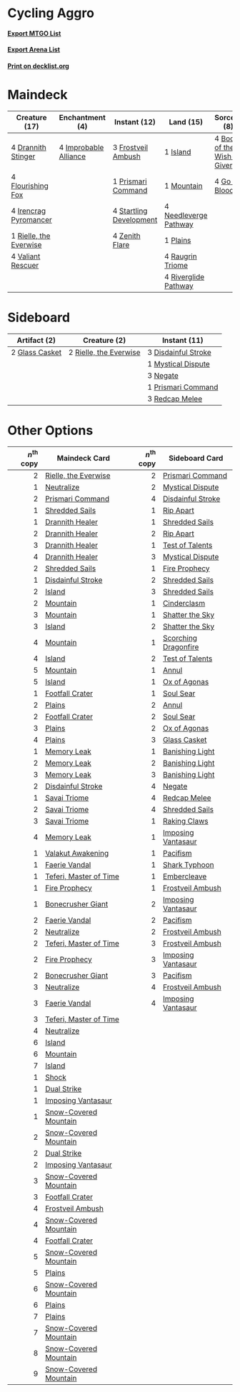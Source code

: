 # Cycling Aggro

#### [Export MTGO List](../collection/Cycling%20Aggro/Cycling%20Aggro.txt)
#### [Export Arena List](../collection/Cycling%20Aggro/Cycling%20Aggro_arena.txt)
#### [Print on decklist.org](http://decklist.org/?deckmain=4%09Boon%20of%20the%20Wish-Giver%0A4%09Drannith%20Stinger%0A4%09Flourishing%20Fox%0A3%09Frostveil%20Ambush%0A4%09Go%20for%20Blood%0A4%09Hengegate%20Pathway%0A4%09Improbable%20Alliance%0A4%09Irencrag%20Pyromancer%0A1%09Island%0A1%09Mountain%0A4%09Needleverge%20Pathway%0A1%09Plains%0A1%09Prismari%20Command%0A4%09Raugrin%20Triome%0A1%09Rielle,%20the%20Everwise%0A4%09Riverglide%20Pathway%0A4%09Startling%20Development%0A4%09Valiant%20Rescuer%0A4%09Zenith%20Flare&deckside=3%09Disdainful%20Stroke%0A2%09Glass%20Casket%0A1%09Mystical%20Dispute%0A3%09Negate%0A1%09Prismari%20Command%0A3%09Redcap%20Melee%0A2%09Rielle,%20the%20Everwise)
# Maindeck

|                                          Creature (17)                                          |                                        Enchantment (4)                                         |                                           Instant (12)                                           |                                           Land (15)                                            |                                            Sorcery (8)                                            |    Unknown (4)    |
|-------------------------------------------------------------------------------------------------|------------------------------------------------------------------------------------------------|--------------------------------------------------------------------------------------------------|------------------------------------------------------------------------------------------------|---------------------------------------------------------------------------------------------------|-------------------|
|4 [Drannith Stinger](http://gatherer.wizards.com/Pages/Card/Details.aspx?multiverseid=479633)    |4 [Improbable Alliance](http://gatherer.wizards.com/Pages/Card/Details.aspx?multiverseid=473155)|3 [Frostveil Ambush](http://gatherer.wizards.com/Pages/Card/Details.aspx?multiverseid=479572)     |1 [Island](http://gatherer.wizards.com/Pages/Card/Details.aspx?multiverseid=439857)             |4 [Boon of the Wish-Giver](http://gatherer.wizards.com/Pages/Card/Details.aspx?multiverseid=479563)|4 Hengegate Pathway|
|4 [Flourishing Fox](http://gatherer.wizards.com/Pages/Card/Details.aspx?multiverseid=479533)     |                                                                                                |1 [Prismari Command](http://gatherer.wizards.com/Pages/Card/Details.aspx?multiverseid=513706)     |1 [Mountain](http://gatherer.wizards.com/Pages/Card/Details.aspx?multiverseid=439859)           |4 [Go for Blood](http://gatherer.wizards.com/Pages/Card/Details.aspx?multiverseid=479642)          |                   |
|4 [Irencrag Pyromancer](http://gatherer.wizards.com/Pages/Card/Details.aspx?multiverseid=473090) |                                                                                                |4 [Startling Development](http://gatherer.wizards.com/Pages/Card/Details.aspx?multiverseid=479588)|4 [Needleverge Pathway](http://gatherer.wizards.com/Pages/Card/Details.aspx?multiverseid=491918)|                                                                                                   |                   |
|1 [Rielle, the Everwise](http://gatherer.wizards.com/Pages/Card/Details.aspx?multiverseid=479723)|                                                                                                |4 [Zenith Flare](http://gatherer.wizards.com/Pages/Card/Details.aspx?multiverseid=479737)         |1 [Plains](http://gatherer.wizards.com/Pages/Card/Details.aspx?multiverseid=439856)             |                                                                                                   |                   |
|4 [Valiant Rescuer](http://gatherer.wizards.com/Pages/Card/Details.aspx?multiverseid=479556)     |                                                                                                |                                                                                                  |4 [Raugrin Triome](http://gatherer.wizards.com/Pages/Card/Details.aspx?multiverseid=479771)     |                                                                                                   |                   |
|                                                                                                 |                                                                                                |                                                                                                  |4 [Riverglide Pathway](http://gatherer.wizards.com/Pages/Card/Details.aspx?multiverseid=491920) |                                                                                                   |                   |


# Sideboard

|                                      Artifact (2)                                       |                                          Creature (2)                                           |                                         Instant (11)                                         |
|-----------------------------------------------------------------------------------------|-------------------------------------------------------------------------------------------------|----------------------------------------------------------------------------------------------|
|2 [Glass Casket](http://gatherer.wizards.com/Pages/Card/Details.aspx?multiverseid=472977)|2 [Rielle, the Everwise](http://gatherer.wizards.com/Pages/Card/Details.aspx?multiverseid=479723)|3 [Disdainful Stroke](http://gatherer.wizards.com/Pages/Card/Details.aspx?multiverseid=420705)|
|                                                                                         |                                                                                                 |1 [Mystical Dispute](http://gatherer.wizards.com/Pages/Card/Details.aspx?multiverseid=473020) |
|                                                                                         |                                                                                                 |3 [Negate](http://gatherer.wizards.com/Pages/Card/Details.aspx?multiverseid=423707)           |
|                                                                                         |                                                                                                 |1 [Prismari Command](http://gatherer.wizards.com/Pages/Card/Details.aspx?multiverseid=513706) |
|                                                                                         |                                                                                                 |3 [Redcap Melee](http://gatherer.wizards.com/Pages/Card/Details.aspx?multiverseid=473097)     |


# Other Options

|*n*<sup>th</sup> copy|                                          Maindeck Card                                          |*n*<sup>th</sup> copy|                                        Sideboard Card                                         |
|--------------------:|-------------------------------------------------------------------------------------------------|--------------------:|-----------------------------------------------------------------------------------------------|
|                    2|[Rielle, the Everwise](http://gatherer.wizards.com/Pages/Card/Details.aspx?multiverseid=479723)  |                    2|[Prismari Command](http://gatherer.wizards.com/Pages/Card/Details.aspx?multiverseid=513706)    |
|                    1|[Neutralize](http://gatherer.wizards.com/Pages/Card/Details.aspx?multiverseid=479579)            |                    2|[Mystical Dispute](http://gatherer.wizards.com/Pages/Card/Details.aspx?multiverseid=473020)    |
|                    2|[Prismari Command](http://gatherer.wizards.com/Pages/Card/Details.aspx?multiverseid=513706)      |                    4|[Disdainful Stroke](http://gatherer.wizards.com/Pages/Card/Details.aspx?multiverseid=420705)   |
|                    1|[Shredded Sails](http://gatherer.wizards.com/Pages/Card/Details.aspx?multiverseid=479656)        |                    1|[Rip Apart](http://gatherer.wizards.com/Pages/Card/Details.aspx?multiverseid=513717)           |
|                    1|[Drannith Healer](http://gatherer.wizards.com/Pages/Card/Details.aspx?multiverseid=479530)       |                    1|[Shredded Sails](http://gatherer.wizards.com/Pages/Card/Details.aspx?multiverseid=479656)      |
|                    2|[Drannith Healer](http://gatherer.wizards.com/Pages/Card/Details.aspx?multiverseid=479530)       |                    2|[Rip Apart](http://gatherer.wizards.com/Pages/Card/Details.aspx?multiverseid=513717)           |
|                    3|[Drannith Healer](http://gatherer.wizards.com/Pages/Card/Details.aspx?multiverseid=479530)       |                    1|[Test of Talents](http://gatherer.wizards.com/Pages/Card/Details.aspx?multiverseid=513536)     |
|                    4|[Drannith Healer](http://gatherer.wizards.com/Pages/Card/Details.aspx?multiverseid=479530)       |                    3|[Mystical Dispute](http://gatherer.wizards.com/Pages/Card/Details.aspx?multiverseid=473020)    |
|                    2|[Shredded Sails](http://gatherer.wizards.com/Pages/Card/Details.aspx?multiverseid=479656)        |                    1|[Fire Prophecy](http://gatherer.wizards.com/Pages/Card/Details.aspx?multiverseid=479636)       |
|                    1|[Disdainful Stroke](http://gatherer.wizards.com/Pages/Card/Details.aspx?multiverseid=420705)     |                    2|[Shredded Sails](http://gatherer.wizards.com/Pages/Card/Details.aspx?multiverseid=479656)      |
|                    2|[Island](http://gatherer.wizards.com/Pages/Card/Details.aspx?multiverseid=439857)                |                    3|[Shredded Sails](http://gatherer.wizards.com/Pages/Card/Details.aspx?multiverseid=479656)      |
|                    2|[Mountain](http://gatherer.wizards.com/Pages/Card/Details.aspx?multiverseid=439859)              |                    1|[Cinderclasm](http://gatherer.wizards.com/Pages/Card/Details.aspx?multiverseid=491776)         |
|                    3|[Mountain](http://gatherer.wizards.com/Pages/Card/Details.aspx?multiverseid=439859)              |                    1|[Shatter the Sky](http://gatherer.wizards.com/Pages/Card/Details.aspx?multiverseid=476288)     |
|                    3|[Island](http://gatherer.wizards.com/Pages/Card/Details.aspx?multiverseid=439857)                |                    2|[Shatter the Sky](http://gatherer.wizards.com/Pages/Card/Details.aspx?multiverseid=476288)     |
|                    4|[Mountain](http://gatherer.wizards.com/Pages/Card/Details.aspx?multiverseid=439859)              |                    1|[Scorching Dragonfire](http://gatherer.wizards.com/Pages/Card/Details.aspx?multiverseid=473101)|
|                    4|[Island](http://gatherer.wizards.com/Pages/Card/Details.aspx?multiverseid=439857)                |                    2|[Test of Talents](http://gatherer.wizards.com/Pages/Card/Details.aspx?multiverseid=513536)     |
|                    5|[Mountain](http://gatherer.wizards.com/Pages/Card/Details.aspx?multiverseid=439859)              |                    1|[Annul](http://gatherer.wizards.com/Pages/Card/Details.aspx?multiverseid=45976)                |
|                    5|[Island](http://gatherer.wizards.com/Pages/Card/Details.aspx?multiverseid=439857)                |                    1|[Ox of Agonas](http://gatherer.wizards.com/Pages/Card/Details.aspx?multiverseid=476398)        |
|                    1|[Footfall Crater](http://gatherer.wizards.com/Pages/Card/Details.aspx?multiverseid=479638)       |                    1|[Soul Sear](http://gatherer.wizards.com/Pages/Card/Details.aspx?multiverseid=485483)           |
|                    2|[Plains](http://gatherer.wizards.com/Pages/Card/Details.aspx?multiverseid=439856)                |                    2|[Annul](http://gatherer.wizards.com/Pages/Card/Details.aspx?multiverseid=45976)                |
|                    2|[Footfall Crater](http://gatherer.wizards.com/Pages/Card/Details.aspx?multiverseid=479638)       |                    2|[Soul Sear](http://gatherer.wizards.com/Pages/Card/Details.aspx?multiverseid=485483)           |
|                    3|[Plains](http://gatherer.wizards.com/Pages/Card/Details.aspx?multiverseid=439856)                |                    2|[Ox of Agonas](http://gatherer.wizards.com/Pages/Card/Details.aspx?multiverseid=476398)        |
|                    4|[Plains](http://gatherer.wizards.com/Pages/Card/Details.aspx?multiverseid=439856)                |                    3|[Glass Casket](http://gatherer.wizards.com/Pages/Card/Details.aspx?multiverseid=472977)        |
|                    1|[Memory Leak](http://gatherer.wizards.com/Pages/Card/Details.aspx?multiverseid=479615)           |                    1|[Banishing Light](http://gatherer.wizards.com/Pages/Card/Details.aspx?multiverseid=405135)     |
|                    2|[Memory Leak](http://gatherer.wizards.com/Pages/Card/Details.aspx?multiverseid=479615)           |                    2|[Banishing Light](http://gatherer.wizards.com/Pages/Card/Details.aspx?multiverseid=405135)     |
|                    3|[Memory Leak](http://gatherer.wizards.com/Pages/Card/Details.aspx?multiverseid=479615)           |                    3|[Banishing Light](http://gatherer.wizards.com/Pages/Card/Details.aspx?multiverseid=405135)     |
|                    2|[Disdainful Stroke](http://gatherer.wizards.com/Pages/Card/Details.aspx?multiverseid=420705)     |                    4|[Negate](http://gatherer.wizards.com/Pages/Card/Details.aspx?multiverseid=423707)              |
|                    1|[Savai Triome](http://gatherer.wizards.com/Pages/Card/Details.aspx?multiverseid=479773)          |                    4|[Redcap Melee](http://gatherer.wizards.com/Pages/Card/Details.aspx?multiverseid=473097)        |
|                    2|[Savai Triome](http://gatherer.wizards.com/Pages/Card/Details.aspx?multiverseid=479773)          |                    4|[Shredded Sails](http://gatherer.wizards.com/Pages/Card/Details.aspx?multiverseid=479656)      |
|                    3|[Savai Triome](http://gatherer.wizards.com/Pages/Card/Details.aspx?multiverseid=479773)          |                    1|[Raking Claws](http://gatherer.wizards.com/Pages/Card/Details.aspx?multiverseid=479651)        |
|                    4|[Memory Leak](http://gatherer.wizards.com/Pages/Card/Details.aspx?multiverseid=479615)           |                    1|[Imposing Vantasaur](http://gatherer.wizards.com/Pages/Card/Details.aspx?multiverseid=479537)  |
|                    1|[Valakut Awakening](http://gatherer.wizards.com/Pages/Card/Details.aspx?multiverseid=491818)     |                    1|[Pacifism](http://gatherer.wizards.com/Pages/Card/Details.aspx?multiverseid=129667)            |
|                    1|[Faerie Vandal](http://gatherer.wizards.com/Pages/Card/Details.aspx?multiverseid=473007)         |                    1|[Shark Typhoon](http://gatherer.wizards.com/Pages/Card/Details.aspx?multiverseid=479587)       |
|                    1|[Teferi, Master of Time](http://gatherer.wizards.com/Pages/Card/Details.aspx?multiverseid=489165)|                    1|[Embercleave](http://gatherer.wizards.com/Pages/Card/Details.aspx?multiverseid=473082)         |
|                    1|[Fire Prophecy](http://gatherer.wizards.com/Pages/Card/Details.aspx?multiverseid=479636)         |                    1|[Frostveil Ambush](http://gatherer.wizards.com/Pages/Card/Details.aspx?multiverseid=479572)    |
|                    1|[Bonecrusher Giant](http://gatherer.wizards.com/Pages/Card/Details.aspx?multiverseid=473077)     |                    2|[Imposing Vantasaur](http://gatherer.wizards.com/Pages/Card/Details.aspx?multiverseid=479537)  |
|                    2|[Faerie Vandal](http://gatherer.wizards.com/Pages/Card/Details.aspx?multiverseid=473007)         |                    2|[Pacifism](http://gatherer.wizards.com/Pages/Card/Details.aspx?multiverseid=129667)            |
|                    2|[Neutralize](http://gatherer.wizards.com/Pages/Card/Details.aspx?multiverseid=479579)            |                    2|[Frostveil Ambush](http://gatherer.wizards.com/Pages/Card/Details.aspx?multiverseid=479572)    |
|                    2|[Teferi, Master of Time](http://gatherer.wizards.com/Pages/Card/Details.aspx?multiverseid=489165)|                    3|[Frostveil Ambush](http://gatherer.wizards.com/Pages/Card/Details.aspx?multiverseid=479572)    |
|                    2|[Fire Prophecy](http://gatherer.wizards.com/Pages/Card/Details.aspx?multiverseid=479636)         |                    3|[Imposing Vantasaur](http://gatherer.wizards.com/Pages/Card/Details.aspx?multiverseid=479537)  |
|                    2|[Bonecrusher Giant](http://gatherer.wizards.com/Pages/Card/Details.aspx?multiverseid=473077)     |                    3|[Pacifism](http://gatherer.wizards.com/Pages/Card/Details.aspx?multiverseid=129667)            |
|                    3|[Neutralize](http://gatherer.wizards.com/Pages/Card/Details.aspx?multiverseid=479579)            |                    4|[Frostveil Ambush](http://gatherer.wizards.com/Pages/Card/Details.aspx?multiverseid=479572)    |
|                    3|[Faerie Vandal](http://gatherer.wizards.com/Pages/Card/Details.aspx?multiverseid=473007)         |                    4|[Imposing Vantasaur](http://gatherer.wizards.com/Pages/Card/Details.aspx?multiverseid=479537)  |
|                    3|[Teferi, Master of Time](http://gatherer.wizards.com/Pages/Card/Details.aspx?multiverseid=489165)|                     |                                                                                               |
|                    4|[Neutralize](http://gatherer.wizards.com/Pages/Card/Details.aspx?multiverseid=479579)            |                     |                                                                                               |
|                    6|[Island](http://gatherer.wizards.com/Pages/Card/Details.aspx?multiverseid=439857)                |                     |                                                                                               |
|                    6|[Mountain](http://gatherer.wizards.com/Pages/Card/Details.aspx?multiverseid=439859)              |                     |                                                                                               |
|                    7|[Island](http://gatherer.wizards.com/Pages/Card/Details.aspx?multiverseid=439857)                |                     |                                                                                               |
|                    1|[Shock](http://gatherer.wizards.com/Pages/Card/Details.aspx?multiverseid=129732)                 |                     |                                                                                               |
|                    1|[Dual Strike](http://gatherer.wizards.com/Pages/Card/Details.aspx?multiverseid=503744)           |                     |                                                                                               |
|                    1|[Imposing Vantasaur](http://gatherer.wizards.com/Pages/Card/Details.aspx?multiverseid=479537)    |                     |                                                                                               |
|                    1|[Snow-Covered Mountain](http://gatherer.wizards.com/Pages/Card/Details.aspx?multiverseid=121233) |                     |                                                                                               |
|                    2|[Snow-Covered Mountain](http://gatherer.wizards.com/Pages/Card/Details.aspx?multiverseid=121233) |                     |                                                                                               |
|                    2|[Dual Strike](http://gatherer.wizards.com/Pages/Card/Details.aspx?multiverseid=503744)           |                     |                                                                                               |
|                    2|[Imposing Vantasaur](http://gatherer.wizards.com/Pages/Card/Details.aspx?multiverseid=479537)    |                     |                                                                                               |
|                    3|[Snow-Covered Mountain](http://gatherer.wizards.com/Pages/Card/Details.aspx?multiverseid=121233) |                     |                                                                                               |
|                    3|[Footfall Crater](http://gatherer.wizards.com/Pages/Card/Details.aspx?multiverseid=479638)       |                     |                                                                                               |
|                    4|[Frostveil Ambush](http://gatherer.wizards.com/Pages/Card/Details.aspx?multiverseid=479572)      |                     |                                                                                               |
|                    4|[Snow-Covered Mountain](http://gatherer.wizards.com/Pages/Card/Details.aspx?multiverseid=121233) |                     |                                                                                               |
|                    4|[Footfall Crater](http://gatherer.wizards.com/Pages/Card/Details.aspx?multiverseid=479638)       |                     |                                                                                               |
|                    5|[Snow-Covered Mountain](http://gatherer.wizards.com/Pages/Card/Details.aspx?multiverseid=121233) |                     |                                                                                               |
|                    5|[Plains](http://gatherer.wizards.com/Pages/Card/Details.aspx?multiverseid=439856)                |                     |                                                                                               |
|                    6|[Snow-Covered Mountain](http://gatherer.wizards.com/Pages/Card/Details.aspx?multiverseid=121233) |                     |                                                                                               |
|                    6|[Plains](http://gatherer.wizards.com/Pages/Card/Details.aspx?multiverseid=439856)                |                     |                                                                                               |
|                    7|[Plains](http://gatherer.wizards.com/Pages/Card/Details.aspx?multiverseid=439856)                |                     |                                                                                               |
|                    7|[Snow-Covered Mountain](http://gatherer.wizards.com/Pages/Card/Details.aspx?multiverseid=121233) |                     |                                                                                               |
|                    8|[Snow-Covered Mountain](http://gatherer.wizards.com/Pages/Card/Details.aspx?multiverseid=121233) |                     |                                                                                               |
|                    9|[Snow-Covered Mountain](http://gatherer.wizards.com/Pages/Card/Details.aspx?multiverseid=121233) |                     |                                                                                               |

